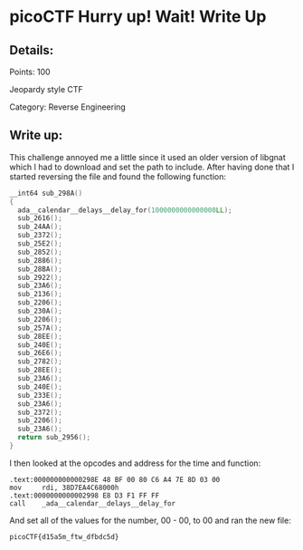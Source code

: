 # picoCTF Hurry up! Wait! Write Up

## Details:
Points: 100

Jeopardy style CTF

Category: Reverse Engineering

## Write up:

This challenge annoyed me a little since it used an older version of libgnat which I had to download and set the path to include. After having done that I started reversing the file and found the following function:

```c
__int64 sub_298A()
{
  ada__calendar__delays__delay_for(1000000000000000LL);
  sub_2616();
  sub_24AA();
  sub_2372();
  sub_25E2();
  sub_2852();
  sub_2886();
  sub_28BA();
  sub_2922();
  sub_23A6();
  sub_2136();
  sub_2206();
  sub_230A();
  sub_2206();
  sub_257A();
  sub_28EE();
  sub_240E();
  sub_26E6();
  sub_2782();
  sub_28EE();
  sub_23A6();
  sub_240E();
  sub_233E();
  sub_23A6();
  sub_2372();
  sub_2206();
  sub_23A6();
  return sub_2956();
}
```

I then looked at the opcodes and address for the time and function:

```
.text:000000000000298E 48 BF 00 80 C6 A4 7E 8D 03 00                 mov     rdi, 38D7EA4C68000h
.text:0000000000002998 E8 D3 F1 FF FF                                call    _ada__calendar__delays__delay_for
``` 

And set all of the values for the number, 00 - 00, to 00 and ran the new file:

```
picoCTF{d15a5m_ftw_dfbdc5d}
```